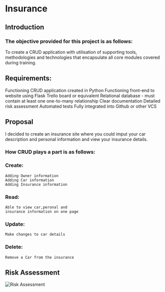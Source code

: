 # Insurance

## Introduction

### The objective provided for this project is as follows:

To create a CRUD application with utilisation of supporting tools, methodologies and technologies that encapsulate all core modules covered during training.

## Requirements:

Functioning CRUD application created in Python
Functioning front-end to website using Flask
Trello board or equivalent
Relational database - must contain at least one one-to-many relationship
Clear documentation
Detailed risk assessment
Automated tests
Fully integrated into Github or other VCS

## Proposal

I decided to create an insurance site where you could imput your car description and personal information and view your insurance details.

###  How CRUD plays a part is as follows:

### Create:
    Adding Owner information 
    Adding Car information
    Adding Insurance information
    
### Read:
    Able to view car,peronal and 
    insurance information on one page

### Update:
    Make changes to car details
    

### Delete:
    Remove a Car from the insurance


## Risk Assessment

![Risk Assessment](C:/Users/MichaelRoy/OneDrive/Pictures/risk_assesment.png)


